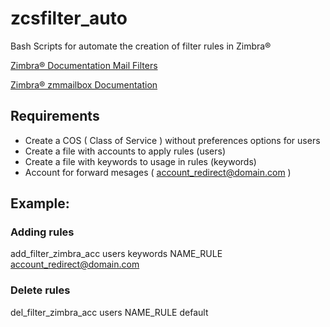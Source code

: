 # zcsfilter_auto
Bash Scripts for automate the creation of filter rules in Zimbra&reg;

[Zimbra&reg; Documentation Mail Filters](https://wiki.zimbra.com/wiki/Zimbra_Web_Client_Mail_Filters)

[Zimbra&reg; zmmailbox Documentation](https://wiki.zimbra.com/wiki/Zmmailbox)

## Requirements
* Create a COS ( Class of Service ) without preferences options for users
* Create a file with accounts to apply rules (users)
* Create a file with keywords to usage in rules (keywords)
* Account for forward mesages ( account_redirect@domain.com )

## Example:
### Adding rules
add_filter_zimbra_acc users keywords NAME_RULE account_redirect@domain.com
### Delete rules
del_filter_zimbra_acc users NAME_RULE default
